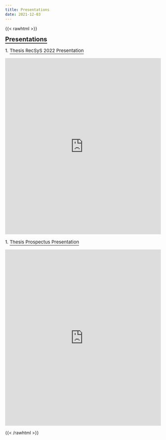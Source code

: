 ```yaml
---
title: Presentations
date: 2021-12-03
---
```




{{< rawhtml >}}
<h1 style = "font-size: 20px; margin-top: 0px;"><u style="text-underline-offset:5px">Presentations</u></h1>

<p style="font-size: 15px">1. <u style="text-underline-offset:5px">Thesis RecSyS 2022 Presentation</u> </p>
<style>
.responsive-wrap iframe{ max-width: 100%;}
</style>
<div class="responsive-wrap">
<!-- this is the embed code provided by Google -->
<iframe src="https://docs.google.com/presentation/d/e/2PACX-1vQtpl8rlr2X63_xaWmBpTfGuTXHh3E99oF7KF9TQvYAgzfhsXOzUn7V-b3QVwcs4kvlp0kT7i1IRkUn/embed?start=false&loop=false&delayms=3000" frameborder="0" width="960" height="569" allowfullscreen="true" mozallowfullscreen="true" webkitallowfullscreen="true"></iframe>
<!-- Google embed ends -->
</div>

<p style="font-size: 15px">1. <u style="text-underline-offset:5px">Thesis Prospectus Presentation</u> </p>
<style>
.responsive-wrap iframe{ max-width: 100%;}
</style>
<div class="responsive-wrap">
<!-- this is the embed code provided by Google -->
  <iframe src="https://docs.google.com/presentation/d/e/2PACX-1vT2_7t_an_4CdWQf0mIhLO6rbyMd9J1H3gIbsdFHrSdb8vgDqZN1uZjO2L-ZRvSUL82St040aMI80da/embed?start=false&loop=false&delayms=3000" frameborder="0" width="960" height="569" allowfullscreen="true" mozallowfullscreen="true" webkitallowfullscreen="true"></iframe>
<!-- Google embed ends -->
</div>

{{< /rawhtml >}}